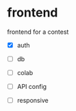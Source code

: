 # frontend
frontend for a contest

- [x] auth
- [ ] db
- [ ] colab
- [ ] API config
- [ ] responsive

